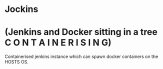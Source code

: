 # Jockins
# (Jenkins and Docker sitting in a tree C O N T A I N E R I S I N G)
Containerised jenkins instance which can spawn docker containers on the HOSTS OS.

